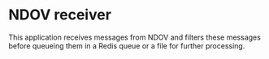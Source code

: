 # NDOV receiver

This application receives messages from NDOV and filters these messages before
queueing them in a Redis queue or a file for further processing.
